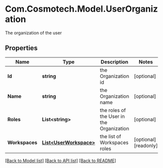 # Com.Cosmotech.Model.UserOrganization
The organization of the user

## Properties

Name | Type | Description | Notes
------------ | ------------- | ------------- | -------------
**Id** | **string** | the Organization id | [optional] 
**Name** | **string** | the Organization name | [optional] 
**Roles** | **List&lt;string&gt;** | the roles of the User in the Organization | [optional] 
**Workspaces** | [**List&lt;UserWorkspace&gt;**](UserWorkspace.md) | the list of Workspaces roles | [optional] [readonly] 

[[Back to Model list]](../README.md#documentation-for-models) [[Back to API list]](../README.md#documentation-for-api-endpoints) [[Back to README]](../README.md)

